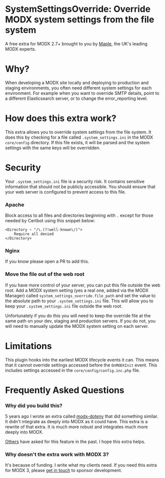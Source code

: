 # SystemSettingsOverride: Override MODX system settings from the file system

A free extra for MODX 2.7+ brought to you by [Maple](https://www.mapledesign.co.uk/modx/), the UK's leading MODX experts.

# Why?
When developing a MODX site locally and deploying to production and staging environments, you often need different system settings for each environment. For example when you want to override SMTP details, point to a different Elasticsearch server, or to change the error_reporting level.

# How does this extra work?
This extra allows you to override system settings from the file system. It does this by checking for a file called `.system_settings.ini` in the MODX `core/config` directory. If this file exists, it will be parsed and the system settings with the same keys will be overridden.

# Security
Your `.system_settings.ini` file is a security risk. It contains sensitive information that should not be publicly accessible. You should ensure that your web server is configured to prevent access to this file.

### Apache
Block access to all files and directories beginning with `.` except for those needed by Certbot using this snippet below:

```apacheconf
<Directory ~ "/\.(?!well-known\/)">
    Require all denied
</Directory>
```

### Nginx
If you know please open a PR to add this.

### Move the file out of the web root
If you have more control of your server, you can put this file outside the web root. Add a MODX system setting (yes a real one, added via the MODX Manager) called `system_settings_override.file_path` and set the value to the absolute path to your `.system_settings.ini` file. This will allow you to keep your `.system_settings.ini` file outside the web root.

Unfortunately if you do this you will need to keep the override file at the same path on your dev, staging and production servers. If you do not, you will need to manually update the MODX system setting on each server.

# Limitations
This plugin hooks into the earliest MODX lifecycle events it can. This means that it cannot override settings accessed before the `OnMODXInit` event. This includes settings accessed in the `core/config/config.inc.php` file.

# Frequently Asked Questions

### Why did you build this?
5 years ago I wrote an extra called [modx-dotenv](https://github.com/pbowyer/modx-dotenv/tree/master) that did something similar. It didn't integrate as deeply into MODX as it could have. This extra is a rewrite of that extra. It is much more robust and integrates much more deeply into MODX.

[Others](https://community.modx.com/t/environmental-variables/4057) have asked for this feature in the past. I hope this extra helps.

### Why doesn't the extra work with MODX 3?
It's because of funding. I write what my clients need. If you need this extra for MODX 3, please [get in touch](https://www.mapledesign.co.uk/contact/) to sponsor development.
